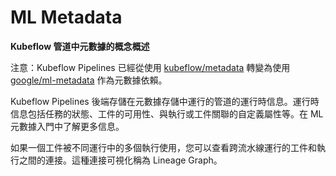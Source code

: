 # ML Metadata

**Kubeflow 管道中元數據的概念概述**

注意：Kubeflow Pipelines 已經從使用 [kubeflow/metadata](https://github.com/kubeflow/metadata) 轉變為使用 [google/ml-metadata](https://github.com/google/ml-metadata) 作為元數據依賴。

Kubeflow Pipelines 後端存儲在元數據存儲中運行的管道的運行時信息。運行時信息包括任務的狀態、工件的可用性、與執行或工件關聯的自定義屬性等。在 ML 元數據入門中了解更多信息。

如果一個工件被不同運行中的多個執行使用，您可以查看跨流水線運行的工件和執行之間的連接。這種連接可視化稱為 Lineage Graph。

